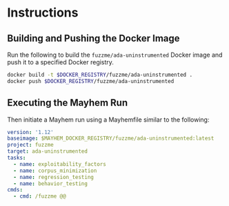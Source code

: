 # Instructions

## Building and Pushing the Docker Image

Run the following to build the `fuzzme/ada-uninstrumented` Docker image and push it to a specified Docker registry.

```sh
docker build -t $DOCKER_REGISTRY/fuzzme/ada-uninstrumented .
docker push $DOCKER_REGISTRY/fuzzme/ada-uninstrumented
```

## Executing the Mayhem Run

Then initiate a Mayhem run using a Mayhemfile similar to the following:

```yaml
version: '1.12'
baseimage: $MAYHEM_DOCKER_REGISTRY/fuzzme/ada-uninstrumented:latest
project: fuzzme
target: ada-uninstrumented
tasks:
  - name: exploitability_factors
  - name: corpus_minimization
  - name: regression_testing
  - name: behavior_testing
cmds:
  - cmd: /fuzzme @@
```